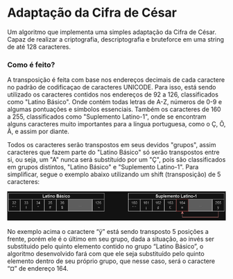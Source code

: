 # Adaptação da Cifra de César

Um algoritmo que implementa uma simples adaptação da Cifra de César. Capaz de realizar a criptografia, descriptografia e bruteforce em uma string de até 128 caracteres.

### Como é feito?

A transposição é feita com base nos endereços decimais de cada caractere no padrão de codificaçao de caracteres UNICODE. Para isso, está sendo utilizado os caracteres contidos nos endereços de 92 a 126, classificados como "Latino Básico". Onde contém todas letras de A-Z, números de 0-9 e algumas pontuações e símbolos essenciais. Também os caracteres de 160 a 255, classificados como "Suplemento Latino-1", onde se encontram alguns caracteres muito importantes para a língua portuguesa, como o Ç, Õ, Ã, e assim por diante.

Todos os caracteres serão transpostos em seus devidos "grupos", assim caracteres que fazem parte do "Latino Básico" só serão transpostos entre si, ou seja, um "A" nunca será substítuido por um "Ç", pois são classificados em grupos distintos, "Latino Básico" e "Suplemento Latino-1". Para simplificar, segue o exemplo abaixo utilizando um shift (transposição) de 5 caracteres:

![diagrama de exemplificação](https://github.com/Guetzan/cifra_de_cesar/blob/main/diagrama_readme.png)

No exemplo acima o caractere “ÿ” está sendo transposto 5 posições a frente, porém ele é o último em seu grupo, dada a situação, ao invés ser substituido pelo quinto elemento contido no grupo “Latino Básico”, o algoritmo desenvolvido fará com que ele seja substituído pelo quinto elemento dentro de seu próprio grupo, que nesse caso, será o caractere “¤” de endereço 164.